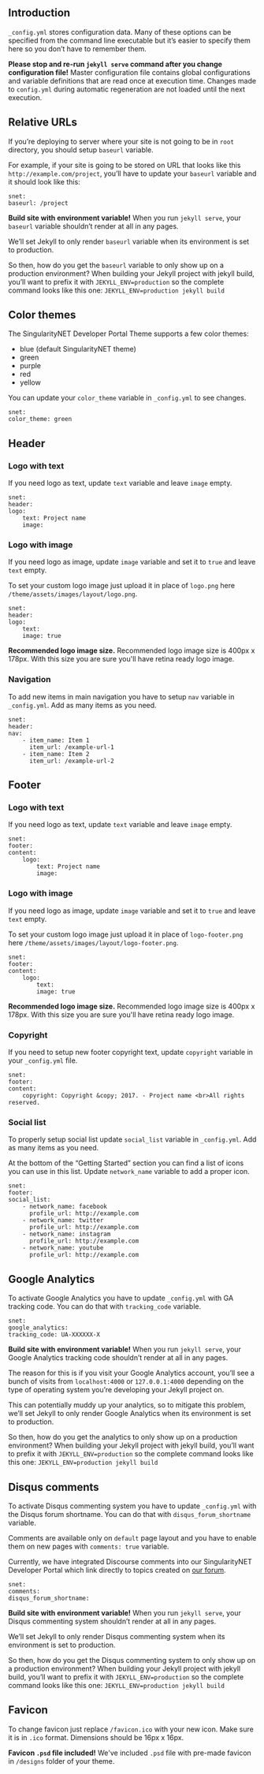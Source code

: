 ## Introduction

`_config.yml` stores configuration data. Many of these options can be specified from the command line executable but it’s easier to specify them here so you don’t have to remember them.

__Please stop and re-run `jekyll serve` command after you change configuration file!__ Master configuration file contains global configurations and variable definitions that are read once at execution time. Changes made to `config.yml` during automatic regeneration are not loaded until the next execution.

## Relative URLs

If you’re deploying to server where your site is not going to be in `root` directory, you should setup `baseurl` variable.

For example, if your site is going to be stored on URL that looks like this `http://example.com/project`, you’ll have to update your `baseurl` variable and it should look like this:

    snet:
    baseurl: /project


__Build site with environment variable!__ When you run `jekyll serve`, your `baseurl` variable shouldn’t render at all in any pages.

We’ll set Jekyll to only render `baseurl` variable when its environment is set to production.

So then, how do you get the `baseurl` variable to only show up on a production environment? When building your Jekyll project with jekyll build, you’ll want to prefix it with `JEKYLL_ENV=production` so the complete command looks like this one: `JEKYLL_ENV=production jekyll build`

## Color themes

The SingularityNET Developer Portal Theme supports a few color themes:

*   blue (default SingularityNET theme)
*   green
*   purple
*   red
*   yellow

You can update your `color_theme` variable in `_config.yml` to see changes.

    snet:
    color_theme: green


## Header

### Logo with text

If you need logo as text, update `text` variable and leave `image` empty.

    snet:
    header:
    logo:
        text: Project name
        image:


### Logo with image

If you need logo as image, update `image` variable and set it to `true` and leave `text` empty.

To set your custom logo image just upload it in place of `logo.png` here  
`/theme/assets/images/layout/logo.png`.

    snet:
    header:
    logo:
        text:
        image: true


__Recommended logo image size.__ Recommended logo image size is 400px x 178px. With this size you are sure you'll have retina ready logo image.

### Navigation

To add new items in main navigation you have to setup `nav` variable in `_config.yml`. Add as many items as you need.

    snet:
    header:
    nav:
        - item_name: Item 1
          item_url: /example-url-1
        - item_name: Item 2
          item_url: /example-url-2


## Footer

### Logo with text

If you need logo as text, update `text` variable and leave `image` empty.

    snet:
    footer:
    content:
        logo:
            text: Project name
            image:


### Logo with image

If you need logo as image, update `image` variable and set it to `true` and leave `text` empty.

To set your custom logo image just upload it in place of `logo-footer.png` here `/theme/assets/images/layout/logo-footer.png`.

    snet:
    footer:
    content:
        logo:
            text:
            image: true


__Recommended logo image size.__ Recommended logo image size is 400px x 178px. With this size you are sure you'll have retina ready logo image.

### Copyright

If you need to setup new footer copyright text, update `copyright` variable in your `_config.yml` file.

    snet:
    footer:
    content:
        copyright: Copyright &copy; 2017. - Project name <br>All rights reserved.


### Social list

To properly setup social list update `social_list` variable in `_config.yml`. Add as many items as you need.

At the bottom of the “Getting Started” section you can find a list of icons you can use in this list. Update `network_name` variable to add a proper icon.

    snet:
    footer:
    social_list:
        - network_name: facebook
          profile_url: http://example.com
        - network_name: twitter
          profile_url: http://example.com
        - network_name: instagram
          profile_url: http://example.com
        - network_name: youtube
          profile_url: http://example.com


## Google Analytics

To activate Google Analytics you have to update `_config.yml` with GA tracking code. You can do that with `tracking_code` variable.

    snet:
    google_analytics:
    tracking_code: UA-XXXXXX-X


__Build site with environment variable!__ When you run `jekyll serve`, your Google Analytics tracking code shouldn’t render at all in any pages.

The reason for this is if you visit your Google Analytics account, you’ll see a bunch of visits from `localhost:4000` or `127.0.0.1:4000` depending on the type of operating system you’re developing your Jekyll project on.

This can potentially muddy up your analytics, so to mitigate this problem, we’ll set Jekyll to only render Google Analytics when its environment is set to production.

So then, how do you get the analytics to only show up on a production environment? When building your Jekyll project with jekyll build, you’ll want to prefix it with `JEKYLL_ENV=production` so the complete command looks like this one: `JEKYLL_ENV=production jekyll build`

## Disqus comments

To activate Disqus commenting system you have to update `_config.yml` with the Disqus forum shortname. You can do that with `disqus_forum_shortname` variable.

Comments are available only on `default` page layout and you have to enable them on new pages with `comments: true` variable.

Currently, we have integrated Discourse comments into our SingularityNET Developer Portal which link directly to topics created on [our forum](https://community.singularitynet.io/c/developers).

    snet:
    comments:
    disqus_forum_shortname:


__Build site with environment variable!__ When you run `jekyll serve`, your Disqus commenting system shouldn’t render at all in any pages.

We’ll set Jekyll to only render Disqus commenting system when its environment is set to production.

So then, how do you get the Disqus commenting system to only show up on a production environment? When building your Jekyll project with jekyll build, you’ll want to prefix it with `JEKYLL_ENV=production` so the complete command looks like this one: `JEKYLL_ENV=production jekyll build`

## Favicon

To change favicon just replace `/favicon.ico` with your new icon. Make sure it is in `.ico` format. Dimensions should be 16px x 16px.

__Favicon `.psd` file included!__ We've included `.psd` file with pre-made favicon in `/designs` folder of your theme.
